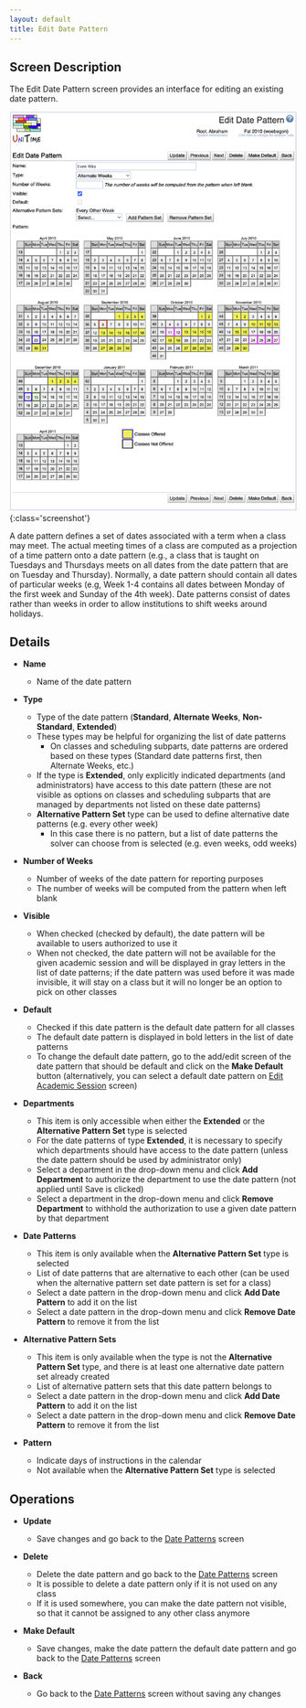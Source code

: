 ```yaml
---
layout: default
title: Edit Date Pattern
---
```



## Screen Description

The Edit Date Pattern screen provides an interface for editing an existing date pattern.

![Edit Date Pattern](images/edit-date-pattern-1.png){:class='screenshot'}

A date pattern defines a set of dates associated with a term when a class may meet. The actual meeting times of a class are computed as a projection of a time pattern onto a date pattern (e.g., a class that is taught on Tuesdays and Thursdays meets on all dates from the date pattern that are on Tuesday and Thursday). Normally, a date pattern should contain all dates of particular weeks (e.g, Week 1-4 contains all dates between Monday of the first week and Sunday of the 4th week). Date patterns consist of dates rather than weeks in order to allow institutions to shift weeks around holidays.

## Details

* **Name**
	* Name of the date pattern

* **Type**
	* Type of the date pattern (**Standard**, **Alternate Weeks**, **Non-Standard**, **Extended**)
	* These types may be helpful for organizing the list of date patterns
		* On classes and scheduling subparts, date patterns are ordered based on these types (Standard date patterns first, then Alternate Weeks, etc.)
	* If the type is **Extended**, only explicitly indicated departments (and administrators) have access to this date pattern (these are not visible as options on classes and scheduling subparts that are managed by departments not listed on these date patterns)
	* **Alternative Pattern Set** type can be used to define alternative date patterns (e.g. every other week)
		* In this case there is no pattern, but a list of date patterns the solver can choose from is selected (e.g. even weeks, odd weeks)

* **Number of Weeks**
	* Number of weeks of the date pattern for reporting purposes
	* The number of weeks will be computed from the pattern when left blank

* **Visible**
	* When checked (checked by default), the date pattern will be available to users authorized to use it
	* When not checked, the date pattern will not be available for the given academic session and will be displayed in gray letters in the list of date patterns; if the date pattern was used before it was made invisible, it will stay on a class but it will no longer be an option to pick on other classes

* **Default**
	* Checked if this date pattern is the default date pattern for all classes
	* The default date pattern is displayed in bold letters in the list of date patterns
	* To change the default date pattern, go to the add/edit screen of the date pattern that should be default and click on the **Make Default** button (alternatively, you can select a default date pattern on [Edit Academic Session](edit-academic-session) screen)

* **Departments**
	* This item is only accessible when either the **Extended** or the **Alternative Pattern Set** type is selected
	* For the date patterns of type **Extended**, it is necessary to specify which departments should have access to the date pattern (unless the date pattern should be used by administrator only)
	* Select a department in the drop-down menu and click **Add Department** to authorize the department to use the date pattern (not applied until Save is clicked)
	* Select a department in the drop-down menu and click **Remove Department** to withhold the authorization to use a given date pattern by that department

* **Date Patterns**
	* This item is only available when the **Alternative Pattern Set** type is selected
	* List of date patterns that are alternative to each other (can be used when the alternative pattern set date pattern is set for a class)
	* Select a date pattern in the drop-down menu and click **Add Date Pattern** to add it on the list
	* Select a date pattern in the drop-down menu and click **Remove Date Pattern** to remove it from the list

* **Alternative Pattern Sets**
	* This item is only available when the type is not the **Alternative Pattern Set** type, and there is at least one alternative date pattern set already created
	* List of alternative pattern sets that this date pattern belongs to
	* Select a date pattern in the drop-down menu and click **Add Date Pattern** to add it on the list
	* Select a date pattern in the drop-down menu and click **Remove Date Pattern** to remove it from the list

* **Pattern**
	* Indicate days of instructions in the calendar
	* Not available when the **Alternative Pattern Set** type is selected

## Operations

* **Update**
	* Save changes and go back to the [Date Patterns](date-patterns) screen

* **Delete**
	* Delete the date pattern and go back to the [Date Patterns](date-patterns) screen
	* It is possible to delete a date pattern only if it is not used on any class
	* If it is used somewhere, you can make the date pattern not visible, so that it cannot be assigned to any other class anymore

* **Make Default**
	* Save changes, make the date pattern the default date pattern and go back to the [Date Patterns](date-patterns) screen

* **Back**
	* Go back to the [Date Patterns](date-patterns) screen without saving any changes

